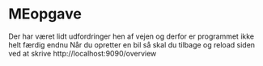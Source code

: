 # MEopgave
 
Der har været lidt udfordringer hen af vejen og derfor er programmet ikke helt færdig endnu
Når du opretter en bil så skal du tilbage og reload siden ved at skrive http://localhost:9090/overview

